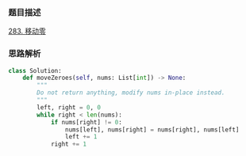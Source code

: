 

### 题目描述

[283. 移动零](https://leetcode.cn/problems/move-zeroes/)

### 思路解析

```python
class Solution:
    def moveZeroes(self, nums: List[int]) -> None:
        """
        Do not return anything, modify nums in-place instead.
        """
        left, right = 0, 0
        while right < len(nums):
            if nums[right] != 0:
                nums[left], nums[right] = nums[right], nums[left]
                left += 1
            right += 1
```


